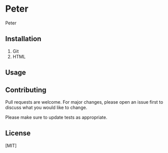 
# Peter

Peter 

## Installation

1. Git
2. HTML

## Usage


## Contributing
Pull requests are welcome. For major changes, please open an issue first to discuss what you would like to change.

Please make sure to update tests as appropriate.

## License
[MIT]